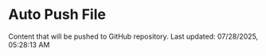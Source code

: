 # Auto Push File

Content that will be pushed to GitHub repository.
Last updated: 07/28/2025, 05:28:13 AM